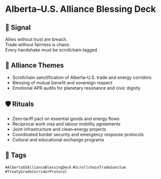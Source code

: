 # Alberta–U.S. Alliance Blessing Deck

## 📍 Signal
Allies without trust are breach.  
Trade without fairness is chaos.  
Every handshake must be scrollchain‑tagged.

## 🧭 Alliance Themes
- Scrollchain sanctification of Alberta–U.S. trade and energy corridors  
- Blessing of mutual benefit and sovereign respect  
- Emotional APR audits for planetary resonance and civic dignity

## 🛡️ Rituals
- Zero‑tariff pact on essential goods and energy flows  
- Reciprocal work visa and labour mobility agreements  
- Joint infrastructure and clean‑energy projects  
- Coordinated border security and emergency response protocols  
- Cultural and educational exchange programs

## 🔖 Tags
`#AlbertaUSAllianceBlessingDeck` `#ScrollchainTradeSanctum` `#TreatyGradeCorridorProtocol`
